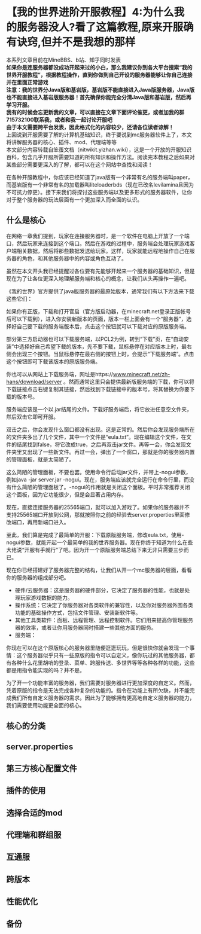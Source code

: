 # 【我的世界进阶开服教程】4:为什么我的服务器没人?看了这篇教程,原来开服确有诀窍,但并不是我想的那样
本系列文章目前在MineBBS、b站、知乎同时发表  
**如果你是连服务器都没成功开起来过的小白，那么我建议你到各大平台搜索“我的世界开服教程”，根据教程操作，直到你做到自己开设的服务器能够让你自己连接并在里面正常游戏  
注意：我的世界分Java版和基岩版，基岩版不能直接进入Java版服务器，Java版也不能直接进入基岩版服务器！首先确保你能完全分清Java版和基岩版，然后再学习开服。​**  
**我有的时候会忘更新我的文章，可以直接在文章下面评论催更，或者加我的群715732100联系我，或者和我一起讨论开服吧**  
**由于本文需要跨平台发表，因此格式化的内容较少，还请各位读者谅解！**  
上回说到开服需要了解的计算机基础知识，终于要说到mc服务器软件上了，本文将讲解服务器的核心、插件、mod、代理端等等  
本文部分内容转载自笨蛋文档（nitwikit.yizhan.wiki），这是一个开放的开服知识百科，包含几乎开服所需要知道的所有知识和操作方法。阅读完本教程之后如果对某些部分需要更深入的了解，都可以在这个网站中查找和阅读！  

在各种开服教程中，你应该已经知道了java版有一个非常有名的服务端叫paper，而基岩版有一个非常有名的加载器叫liteloaderbds（现在已改名levilamina且因为不可抗力停更）。接下来我们将探讨这些服务端以及更多形式的服务器软件，让你对于整个服务器的玩法层面有一个更加深入而全面的认识。

## 什么是核心

在网络一章我们提到，玩家在连接服务器时，是一个软件在电脑上开放了一个端口，然后玩家来连接到这个端口。然后在游戏的过程中，服务端会处理玩家游戏客户端相关数据，然后将那些数据发送给玩家。这样，玩家就能远程地操作自己在服务器的角色，和其他服务器中的内容或角色互动了。

虽然在本文开头我已经提醒过各位要有先能够开起来一个服务器的基础知识，但是现在为了让各位更深入地理解服务端和核心的概念，让我们从头再操作一遍吧。

《我的世界》官方提供了java版服务器的最原始版本，通常我们有以下方法来下载这些它们：

如果你有正版，下载和打开官启（官方版启动器，在minecraft.net登录正版帐号后可以下载到），进入你安装新版本的页面，版本一栏上面会有一个“服务器”，选择好自己要下载的服务端版本后，点击这个按钮就可以下载对应的原版服务端。

部分第三方启动器也可以下载服务端，以PCL2为例，转到“下载”页，在“自动安装”中选择好自己希望下载的版本，先不要下载，鼠标悬停在对应版本上时，最右侧会出现三个按钮。当鼠标悬停在最右侧的按钮上时，会提示“下载服务端”。点击这个按钮即可下载该版本的原版服务端。

你也可以从网站上下载服务端，网址是https://www.minecraft.net/zh-hans/download/server 。然而通常这里只会提供最新版服务端的下载，你可以将下载链接点击右键复制其链接，然后找到下载链接中的版本号，将其替换为你要下载的版本号。

服务端应该是一个以.jar结尾的文件。下载好服务端后，将它放进任意空文件夹，然后双击它即可开服。

双击之后，你会发现什么窗口都没有出现。这是正常的。然后你会发现服务端所在的文件夹多出了几个文件，其中一个文件是“eula.txt”。现在编辑这个文件，在文件的结尾找到false，将它改成true，之后再双击jar文件。再等一会，你会发现文件夹里又出现了一些新文件。再过一会，弹出了一个窗口，那就是你的服务器内置的管理面板，就是太简陋了。

这么简陋的管理面板，不要也罢。使用命令行启动jar文件，并带上-nogui参数，例如java -jar server.jar -nogui。现在，服务端应该就完全运行在命令行里，而没有什么简陋的管理面板了。-nogui的作用就是关闭这个面板。平时非常推荐关闭这个面板，因为它功能很少，但是会显著占用内存。

现在，直接连接服务器的25565端口，就可以加入游戏了。如果你的服务器并不支持25565端口开放到公网，那就按照你之前的经验去server.properties里面修改端口，再用新端口进入。

至此，我们算是完成了最简单的开服：下载原版服务端，修改eula.txt，使用-nogui参数，就能开起一个最简单的我的世界服务器。现在你终于知道为什么在些大佬说“开服有手就行”了吧。因为开一个原版服务端总结下来无非只需要三步而已。

现在你已经搭建好了服务器完整的结构，让我们从开一个mc服务器的层面，看看你的服务器的组成部分吧。
- 硬件/云服务器：这是服务器的硬件部分，它决定了服务器的性能，也就是处理玩家游戏数据的能力。
- 操作系统：它决定了你服务器对各类软件的兼容性，以及你对服务器外围各类功能的基础操作方式，包括文件管理、安装新软件等。
- 其他工具类软件：面板、远程管理、远程控制软件。它们用来提高你管理服务器的效率，或者让你用服务器同时搭建一些其他方面的服务。
- 服务端：

你现在可以在这个原版核心的服务器里随便逛逛玩玩，但是很快你就会发现一个事情：这个服务器似乎只有一些原版的指令可以自定义，像你玩过的其他服务器，都有各种什么花里胡哨的登录、菜单、跨服传送、多世界等等各种各样的功能，这些都是用指令能实现的吗？并不是。

为了开一个功能丰富的服务器，我们需要对服务器进行更加深度的自定义。然而，凭着原版的指令是无法完成各种复杂的功能的。指令在功能上有所欠缺，并不能完成我们所有自定义服务器的需求。因此为了能够拥有更高地自定义服务器的能力，我们需要使用功能更全面的核心。

## 核心的分类
## server.properties
## 第三方核心配置文件
## 插件的使用
## 选择合适的mod
## 代理端和群组服
## 互通服
## 跨版本
## 性能优化
## 备份

